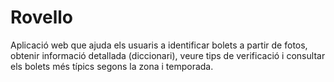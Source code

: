 # Rovello
Aplicació web que ajuda els usuaris a identificar bolets a partir de fotos, obtenir informació detallada (diccionari), veure tips de verificació i consultar els bolets més típics segons la zona i temporada. 
